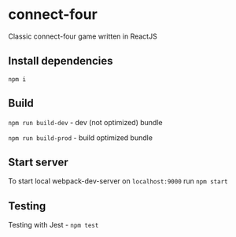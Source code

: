 # connect-four
Classic connect-four game written in ReactJS

## Install dependencies
`npm i`

## Build
`npm run build-dev` - dev (not optimized) bundle

`npm run build-prod` - build optimized bundle

## Start server
To start local webpack-dev-server on `localhost:9000` run `npm start`

## Testing
Testing with Jest - `npm test`

